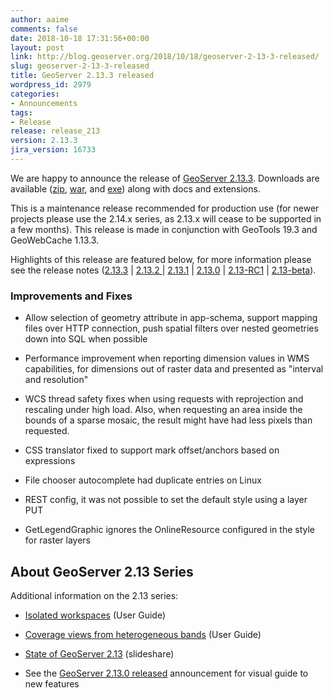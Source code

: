 ```yaml
---
author: aaime
comments: false
date: 2018-10-18 17:31:56+00:00
layout: post
link: http://blog.geoserver.org/2018/10/18/geoserver-2-13-3-released/
slug: geoserver-2-13-3-released
title: GeoServer 2.13.3 released
wordpress_id: 2979
categories:
- Announcements
tags:
- Release
release: release_213
version: 2.13.3
jira_version: 16733
---
```




We are happy to announce the release of [GeoServer 2.13.3](http://sourceforge.net/projects/geoserver/files/GeoServer/2.13.3/). Downloads are available ([zip](http://sourceforge.net/projects/geoserver/files/GeoServer/2.13.3/geoserver-2.13.3-bin.zip/download), [war](http://sourceforge.net/projects/geoserver/files/GeoServer/2.13.3/geoserver-2.13.3-war.zip/download), and [exe](http://sourceforge.net/projects/geoserver/files/GeoServer/2.13.3/geoserver-2.13.3.exe/download)) along with docs and extensions.

This is a maintenance release recommended for production use (for newer projects please use the 2.14.x series, as 2.13.x will cease to be supported in a few months).
This release is made in conjunction with GeoTools 19.3 and GeoWebCache 1.13.3.




Highlights of this release are featured below, for more information please see the release notes ([2.13.3](https://osgeo-org.atlassian.net/secure/ReleaseNote.jspa?projectId=10000&version=16733) | [2.13.2 ](https://osgeo-org.atlassian.net/secure/ReleaseNote.jspa?projectId=10000&version=16728)| [2.13.1](https://osgeo-org.atlassian.net/secure/ReleaseNote.jspa?projectId=10000&version=16724) | [2.13.0](https://osgeo-org.atlassian.net/secure/ReleaseNote.jspa?projectId=10000&version=16722) | [2.13-RC1](https://osgeo-org.atlassian.net/secure/ReleaseNote.jspa?projectId=10000&version=16717) | [2.13-beta](https://osgeo-org.atlassian.net/secure/ReleaseNote.jspa?projectId=10000&version=16702)).


### Improvements and Fixes





 	
  * Allow selection of geometry attribute in app-schema, support mapping files over HTTP connection, push spatial filters over nested geometries down into SQL when possible

 	
  * Performance improvement when reporting dimension values in WMS capabilities, for dimensions out of raster data and presented as "interval and resolution"

 	
  * WCS thread safety fixes when using requests with reprojection and rescaling under high load. Also, when requesting an area inside the bounds of a sparse mosaic, the result might have had less pixels than requested.

 	
  * CSS translator fixed to support mark offset/anchors based on expressions

 	
  * File chooser autocomplete had duplicate entries on Linux

 	
  * REST config, it was not possible to set the default style using a layer PUT

 	
  * GetLegendGraphic ignores the OnlineResource configured in the style for raster layers




## About GeoServer 2.13 Series


Additional information on the 2.13 series:



 	
  * [Isolated workspaces](http://docs.geoserver.org/latest/en/user/data/webadmin/workspaces.html#isolated-workspaces) (User Guide)

 	
  * [Coverage views from heterogeneous bands](http://docs.geoserver.org/latest/en/user/data/raster/coverageview.html#heterogeneous-coverage-views) (User Guide)

 	
  * [State of GeoServer 2.13](https://www.slideshare.net/jgarnett/state-of-geoserver-213) (slideshare)

 	
  * See the [GeoServer 2.13.0 released](http://blog.geoserver.org/2018/03/20/geoserver-2-13-0-released/) announcement for visual guide to new features



